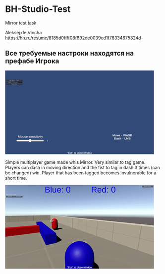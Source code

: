 # BH-Studio-Test
 Mirror test task
 
 Aleksej de Vincha 
 https://hh.ru/resume/8185d0ffff08f892de0039ed1f78334675324d
 
 Все требуемые настроки находятся на префабе Игрока
 ------------------
 
![screen-gif](./Gif/gif_connect.gif)

Simple multiplayer game made whis Mirror.
Very similar to tag game. Players can dash in moving direction and the fist to tag in dash 3 times (can be changed) win.
Player that has been tagged becomes invulnerable for a short time.

![screen-gif](./Gif/gif_Game.gif)
